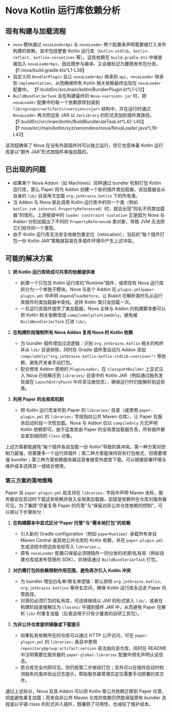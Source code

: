 # Nova Kotlin 运行库依赖分析

## 现有构建与加载流程
- `nova` 模块通过 `novaLoaderApi` 与 `novaLoader` 两个配置来声明需要被打入发布构建的依赖，其中包括整套 Kotlin 运行库（`kotlin-stdlib`、`kotlin-reflect`、`kotlinx-coroutines` 等）。这些依赖在 `build.gradle.kts` 中被直接加入 `novaLoaderApi`，因此既参与编译，又会被标记为要随发布包分发。 【F:nova/build.gradle.kts†L1-L38】
- 自定义的 `BundlerPlugin` 会让 `novaLoaderApi` 继承到 `api`，`novaLoader` 继承到 `implementation`，从而确保所有 Kotlin 相关依赖最终出现在 `novaLoader` 配置中。 【F:buildSrc/src/main/kotlin/BundlerPlugin.kt†L1-L12】
- `BuildBundlerJarTask` 会在构建最终的 `Nova-<version>.jar` 时，把 `novaLoader` 配置中的每一个依赖原样封装到 `lib/<group>/<artifact>/<version>/<jar>` 结构中，并在运行时通过 `NovaLoader` 再次把这些 JAR 以 `JarLibrary` 的形式添加到插件类路径。 【F:buildSrc/src/main/kotlin/BuildBundlerJarTask.kt†L42-L65】【F:nova/src/main/kotlin/xyz/xenondevs/nova/NovaLoader.java†L19-L43】

该流程确保了 Nova 在没有外部插件时可以独立运行，但它也意味着 Kotlin 运行库是以“额外 JAR”形式按插件单独加载的。

## 已出现的问题
- 如果某个 Nova Addon（如 Machines）同样通过 bundler 机制打包 Kotlin 运行库，那么 Paper 将为 Addon 创建一个新的插件类加载器，该加载器会从自身的 `lib/` 目录再次加载 `org.jetbrains.kotlin` 下的所有类。
- 当 Addon 与 Nova 彼此调用 Kotlin 运行库中的同一个类（例如 `kotlin.jvm.internal.PropertyReference0`）时，就会出现“同名不同类加载器”的情形。上游报错中的 `loader constraint violation` 正是因为 Nova 与 Addon 分别加载出了不同的 `PropertyReference0` 类对象，导致 JVM 无法把它们视作同一个类型。
- 由于 Kotlin 运行库无法安全地做包重定位（relocation），当前的“每个插件打包一份 Kotlin JAR”策略就容易在多插件环境中产生上述冲突。

## 可能的解决方案
1. **把 Kotlin 运行库转成可共享的依赖提供者**
   - 新建一个只包含 Kotlin 运行库的“Runtime”插件，或把现有 Nova 运行库拆分为一个单独子模块。Nova 与各个 Addon 在 `plugin.yml`/`paper-plugin.yml` 中声明 `depend`/`loadbefore`，让 Bukkit 在解析类时先从运行库插件的类加载器中查找。这样 Kotlin 类只会加载一次。
   - 一旦运行库插件提供了类加载器，Nova 主体与 Addon 的构建脚本都可以把 Kotlin 相关依赖改成 `compileOnly`/`runtimeOnly`，避免被 `BuildBundlerJarTask` 打进 `lib/`。

2. **在构建阶段强制所有 Nova Addon 复用 Nova 的 Kotlin 依赖**
   - 为 bundler 插件增加过滤逻辑：识别 `org.jetbrains.kotlin` 相关的构件并从 `lib/` 目录排除，同时在 Gradle 插件里自动为 Addon 添加 `compileOnly("org.jetbrains.kotlin:kotlin-stdlib:<version>")` 等依赖，避免开发者手动打包。
   - 配合修改 Addon 使用的 `PluginLoader`，在 `classpathBuilder` 上显式注入 Nova 已经解压到 `libraries/` 目录中的 Kotlin JAR（例如通过服务发现或在 `LaunchEntryPoint` 中共享注册信息），确保运行时仍能解析到这些类。

3. **利用 Paper 的全局库机制**
   - 把 Kotlin 运行库发布到 Paper 的 `libraries/` 目录（或使用 `paper-plugin.yml` 的 `libraries:` 字段指向公共 Maven 仓库），让 Paper 在服务启动阶段一次性加载。Nova 与 Addon 仅以 `compileOnly` 方式声明 Kotlin 依赖即可。由于这类库由 Paper 的全局类加载器负责，所有插件都会拿到相同的 `Class` 对象。

上述方案都能避免“每个插件各自加载一份 Kotlin”导致的类冲突。第一种方案对控制力最强，但需要多一个运行库插件；第二种方案能保持现有打包格式，但需要增强 bundler；第三种方案依赖服务器运营者接受外部库下载。可以根据部署环境与维护成本选择其一或结合使用。

### 第三方案的落地策略

Paper 自 `paper-plugin.yml` 起支持在 `libraries:` 字段中声明 Maven 坐标，服务器会在启动时下载这些依赖并放入全局类加载器，前提是依赖所在仓库对服务器可见。为了兼顾“尽量复用 Paper 的托管”与“保留对非公共仓库依赖的控制”，可以按以下步骤拆分：

1. **在构建脚本中显式区分“Paper 托管”与“需本地打包”的依赖**
   - 引入新的 Gradle configuration（例如 `paperRuntime`）承载所有来自 Maven Central 或其他公共仓库的 Kotlin 依赖，并在 `paper-plugin.yml` 生成流程中把这些坐标写入 `libraries:`。
   - 原有 `novaLoader` 配置只保留必须随插件一同分发的闭源/私有库（例如自建仓库或发布受限的 SDK），并继续通过 `BuildBundlerJarTask` 打包。

2. **对仍需打包的依赖限制作用范围，避免再次引入 Kotlin 冲突**
   - 为 bundler 增加白名单/黑名单逻辑：默认排除 `org.jetbrains.kotlin`、`org.jetbrains.kotlinx` 等命名空间，确保 Kotlin 运行库永远走 Paper 托管路径。
   - 对真的必须打包的私有库，可选择继续以 JAR 的形式放入 `lib/`，或者在构建阶段直接解压为 `classes/` 平铺到插件 JAR 中，从而避免 Paper 在解析 `lib/` 时重复加载（后者适用于只有少量类的自研工具包）。

3. **为非公共仓库提供镜像或下载提示**
   - 如果私有依赖所在的仓库可以通过 HTTP 公开访问，可在 `paper-plugin.yml` 的 `libraries:` 条目中使用 `repository@group:artifact:version` 语法指向该仓库，同时在 README 中注明需要在服务器的 `paper-global-libraries` 配置中预先声明认证信息。
   - 若仓库完全内网可见，则仍按第二步继续打包；另外可以在插件启动时检测缺失的类并给出日志提示，帮助服务器管理员定位需要手动部署的库文件。

通过上述拆分，Nova 及其 Addon 可以把 Kotlin 等公共依赖迁移到 Paper 托管，彻底避免重复加载；而来自非公共 Maven 仓库的依赖仍然能保留原有 bundler 流程或以平铺 class 的形式并入插件，既兼顾了可用性，也减轻了维护成本。
